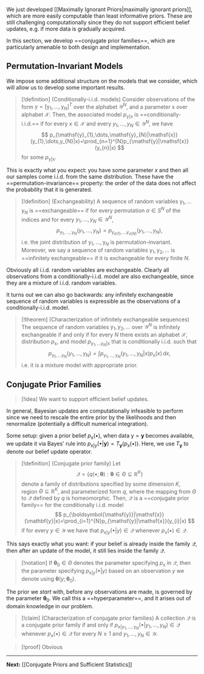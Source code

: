 We just developed [[Maximally Ignorant Priors|maximally ignorant priors]], which are more easily computable than least informative priors. These are still challenging computationally since they do not support efficient belief updates, e.g. if more data is gradually acquired.

In this section, we develop ==conjugate prior families==, which are particularly amenable to both design and implementation. 

## Permutation-Invariant Models

We impose some additional structure on the models that we consider, which will allow us to develop some important results.

> [!definition] (Conditionally-i.i.d. models)
> Consider observations of the form $\boldsymbol{\mathsf{y}}=[\mathsf{y}_{1},\dots,\mathsf{y}_{N}]^{T}$ over the alphabet $\mathcal{Y}^{N}$, and a parameter $\mathsf{x}$ over alphabet $\mathcal{X}$. Then, the associated model $p_{\boldsymbol{\mathsf{y}}|\mathsf{x}}$ is ==conditionally-i.i.d.== if for every $x \in \mathcal{X}$ and every $y_{1},\dots,y_{N} \in \mathcal{Y}^{N}$, we have
> $$
> p_{\mathsf{y}_{1},\dots,\mathsf{y}_{N}|\mathsf{x}}(y_{1},\dots,y_{N}|x)=\prod_{n=1}^{N}p_{\mathsf{y}|\mathsf{x}}(y_{n}|x)
> $$
> for some $p_{\mathsf{y}|\mathsf{x}}$.

This is exactly what you expect: you have some parameter $x$ and then all our samples come i.i.d. from the same distribution. These have the ==permutation-invariance== property: the order of the data does not affect the probability that it is generated.

> [!definition] (Exchangeability)
> A sequence of random variables $\mathsf{y}_{1},\dots \mathsf{y}_{N}$ is ==exchangeable== if for every permutation $\sigma \in S^{N}$ of the indices and for every $y_{1},\dots,y_{N} \in \mathcal{Y}^{N}$,
> $$
> p_{\mathsf{y}_{1},\dots,\mathsf{y}_{N}}(y_{1},\dots,y_{N})=p_{\mathsf{y}_{\sigma(1)},\dots y_{\sigma(N)}}(y_{1},\dots,y_{N}),
> $$
> i.e. the joint distribution of $\mathsf{y}_{1},\dots,\mathsf{y}_{N}$ is permutation-invariant. Moreover, we say a sequence of random variables $\mathsf{y}_{1},\mathsf{y}_{2},\dots$ is ==infinitely exchangeable== if it is exchangeable for every finite $N$.

Obviously all i.i.d. random variables are exchangeable. Clearly all observations from a conditionally-i.i.d. model are also exchangeable, since they are a mixture of i.i.d. random variables. 

It turns out we can also go backwards: any infinitely exchangeable sequence of random variables is expressible as the observations of a conditionally-i.i.d. model.

> [!theorem] (Characterization of infinitely exchangeable sequences)
> The sequence of random variables $\mathsf{y}_{1},\mathsf{y}_{2},\dots$ over $\mathcal{Y}^{N}$ is infinitely exchangeable if and only if for every $N$ there exists an alphabet $\mathcal{X}$, distribution $p_{\mathsf{x}}$, and model $p_{\mathsf{y}_{1},\dots \mathsf{y}_{N}|\mathsf{x}}$ that is conditionally i.i.d. such that
> $$
> p_{\mathsf{y}_{1},\dots \mathsf{y}_{N}}(y_{1},\dots,y_{N})=\int p_{\mathsf{y}_{1},\dots,\mathsf{y}_{N}}(y_{1},\dots,y_{N}|x)p_{\mathsf{x}}(x) \, dx,
> $$
> i.e. it is a mixture model with appropriate prior.

## Conjugate Prior Families

> [!idea]
> We want to support efficient belief updates.

In general, Bayesian updates are computationally infeasible to perform since we need to rescale the entire prior by the likelihoods and then renormalize (potentially a difficult numerical integration).

Some setup: given a prior belief $p_{\mathsf{x}}(\bullet)$, when data $\boldsymbol{\mathsf{y}}=\mathbf{y}$ becomes available, we update it via Bayes' rule into $p_{\mathsf{x}|\boldsymbol{\mathsf{y}}}(\bullet|\mathbf{y})=T_{\mathbf{y}}(p_{\mathsf{x}}(\bullet))$. Here, we use $T_{\mathbf{y}}$ to denote our belief update operator.

> [!definition] (Conjugate prior family)
> Let
> $$
> \mathcal{Q}=\{ q(\bullet;\boldsymbol{\theta}) : \boldsymbol{\theta} \in \Theta \subseteq \mathbb{R}^{K} \}
> $$
> denote a family of distributions specified by some dimension $K$, region $\Theta \subseteq \mathbb{R}^{K}$, and parameterized form $q$, where the mapping from $\Theta$ to $\mathcal{Q}$ defined by $q$ is homeomorphic. Then, $\mathcal{Q}$ is a ==conjugate prior family== for the conditionally i.i.d. model
> $$
> p_{\boldsymbol{\mathsf{y}}|\mathsf{x}}(\mathbf{y}|x)=\prod_{i=1}^{N}p_{\mathsf{y}|\mathsf{x}}(y_{i}|x)
> $$
> if for every $y\in \mathcal{Y}$ we have that $p_{\mathsf{x}|\mathsf{y}}(\bullet|y)\in \mathcal{Q}$ whenever $p_{\mathsf{x}}(\bullet)\in \mathcal{Q}$. 

This says exactly what you want: if your belief is already inside the family $\mathcal{Q}$, then after an update of the model, it still lies inside the family $\mathcal{Q}$.

> [!notation]
> If $\boldsymbol{\theta}_{0}\in\Theta$ denotes the parameter specifying $p_{\mathsf{x}}$ in $\mathcal{Q}$, then the parameter specifying $p_{\mathsf{x}|\mathsf{y}}(\bullet|y)$ based on an observation $y$ we denote using $\boldsymbol{\theta}(y;\boldsymbol{\theta}_{0})$.

The prior we *start* with, before any observations are made, is governed by the parameter $\boldsymbol{\theta}_{0}$. We call this a ==hyperparameter==, and it arises out of domain knowledge in our problem.

> [!claim] (Characterization of conjugate prior families)
> A collection $\mathcal{Q}$ is a conjugate prior family if and only if $p_{\mathsf{x}|\mathsf{y}_{1},\dots,\mathsf{y}_{N}}(\bullet|y_{1},\dots,y_{N})\in \mathcal{Q}$ whenever $p_{\mathsf{x}}(\bullet)\in \mathcal{Q}$ for every $N\geq 1$ and $y_{1},\dots,y_{N}\in \mathcal{Y}$.

> [!proof] Obvious

---

**Next:** [[Conjugate Priors and Sufficient Statistics]]